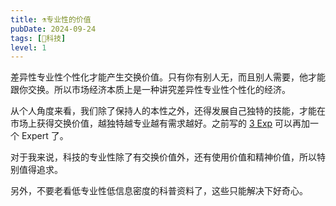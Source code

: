 ```yaml
---
title: ⚗️专业性的价值
pubDate: 2024-09-24
tags: [🔭科技]
level: 1
---
```


差异性专业性个性化才能产生交换价值。只有你有别人无，而且别人需要，他才能跟你交换。所以市场经济本质上是一种讲究差异性专业性个性化的经济。

从个人角度来看，我们除了保持人的本性之外，还得发展自己独特的技能，才能在市场上获得交换价值，越独特越专业越有需求越好。之前写的 [3 Exp](/lab/20240723-3-exp) 可以再加一个 Expert 了。

对于我来说，科技的专业性除了有交换价值外，还有使用价值和精神价值，所以特别值得追求。

另外，不要老看低专业性低信息密度的科普资料了，这些只能解决下好奇心。
